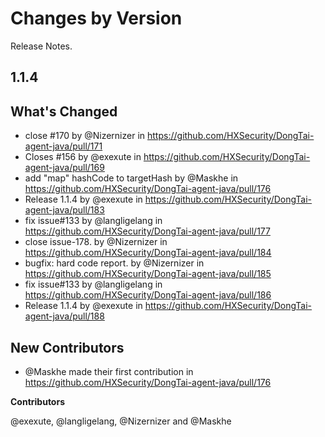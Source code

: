 Changes by Version
==================
Release Notes.

1.1.4
------------------
## What's Changed
* close #170 by @Nizernizer in https://github.com/HXSecurity/DongTai-agent-java/pull/171
* Closes #156 by @exexute in https://github.com/HXSecurity/DongTai-agent-java/pull/169
* add "map" hashCode to targetHash by @Maskhe in https://github.com/HXSecurity/DongTai-agent-java/pull/176
* Release 1.1.4 by @exexute in https://github.com/HXSecurity/DongTai-agent-java/pull/183
* fix issue#133 by @langligelang in https://github.com/HXSecurity/DongTai-agent-java/pull/177
* close issue-178. by @Nizernizer in https://github.com/HXSecurity/DongTai-agent-java/pull/184
* bugfix: hard code report. by @Nizernizer in https://github.com/HXSecurity/DongTai-agent-java/pull/185
* fix issue#133 by @langligelang in https://github.com/HXSecurity/DongTai-agent-java/pull/186
* Release 1.1.4 by @exexute in https://github.com/HXSecurity/DongTai-agent-java/pull/188

## New Contributors
* @Maskhe made their first contribution in https://github.com/HXSecurity/DongTai-agent-java/pull/176

**Contributors**

@exexute, @langligelang, @Nizernizer and @Maskhe
